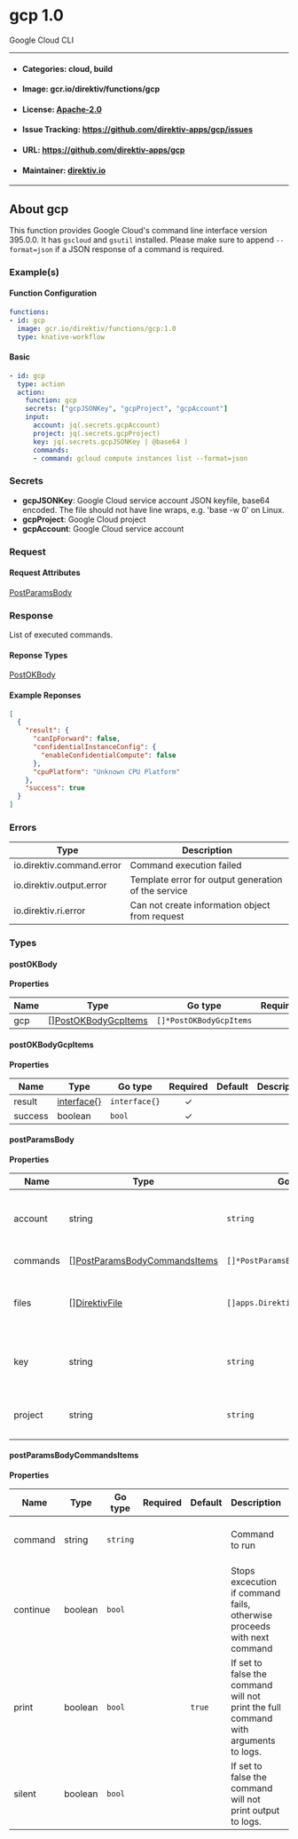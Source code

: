 
# gcp 1.0

Google Cloud CLI

---
- #### Categories: cloud, build
- #### Image: gcr.io/direktiv/functions/gcp 
- #### License: [Apache-2.0](https://www.apache.org/licenses/LICENSE-2.0)
- #### Issue Tracking: https://github.com/direktiv-apps/gcp/issues
- #### URL: https://github.com/direktiv-apps/gcp
- #### Maintainer: [direktiv.io](https://www.direktiv.io) 
---

## About gcp

This function provides Google Cloud's command line interface version 395.0.0. It has `gscloud` and `gsutil` installed.  Please make sure to append `--format=json` if a JSON response of a command is required. 

### Example(s)
  #### Function Configuration
```yaml
functions:
- id: gcp
  image: gcr.io/direktiv/functions/gcp:1.0
  type: knative-workflow
```
   #### Basic
```yaml
- id: gcp
  type: action
  action:
    function: gcp
    secrets: ["gcpJSONKey", "gcpProject", "gcpAccount"]
    input: 
      account: jq(.secrets.gcpAccount)
      project: jq(.secrets.gcpProject)
      key: jq(.secrets.gcpJSONKey | @base64 )
      commands:
      - command: gcloud compute instances list --format=json
```

   ### Secrets


- **gcpJSONKey**: Google Cloud service account JSON keyfile, base64 encoded. The file should not have line wraps, e.g. 'base -w 0' on Linux.
- **gcpProject**: Google Cloud project
- **gcpAccount**: Google Cloud service account






### Request



#### Request Attributes
[PostParamsBody](#post-params-body)

### Response
  List of executed commands.
#### Reponse Types
    
  

[PostOKBody](#post-o-k-body)
#### Example Reponses
    
```json
[
  {
    "result": {
      "canIpForward": false,
      "confidentialInstanceConfig": {
        "enableConfidentialCompute": false
      },
      "cpuPlatform": "Unknown CPU Platform"
    },
    "success": true
  }
]
```

### Errors
| Type | Description
|------|---------|
| io.direktiv.command.error | Command execution failed |
| io.direktiv.output.error | Template error for output generation of the service |
| io.direktiv.ri.error | Can not create information object from request |


### Types
#### <span id="post-o-k-body"></span> postOKBody

  



**Properties**

| Name | Type | Go type | Required | Default | Description | Example |
|------|------|---------|:--------:| ------- |-------------|---------|
| gcp | [][PostOKBodyGcpItems](#post-o-k-body-gcp-items)| `[]*PostOKBodyGcpItems` |  | |  |  |


#### <span id="post-o-k-body-gcp-items"></span> postOKBodyGcpItems

  



**Properties**

| Name | Type | Go type | Required | Default | Description | Example |
|------|------|---------|:--------:| ------- |-------------|---------|
| result | [interface{}](#interface)| `interface{}` | ✓ | |  |  |
| success | boolean| `bool` | ✓ | |  |  |


#### <span id="post-params-body"></span> postParamsBody

  



**Properties**

| Name | Type | Go type | Required | Default | Description | Example |
|------|------|---------|:--------:| ------- |-------------|---------|
| account | string| `string` | ✓ | | Google Cloud service account name | `myserviceaccount@myproject.iam.gserviceaccount.com` |
| commands | [][PostParamsBodyCommandsItems](#post-params-body-commands-items)| `[]*PostParamsBodyCommandsItems` |  | | Array of commands. |  |
| files | [][DirektivFile](#direktiv-file)| `[]apps.DirektivFile` |  | | File to create before running commands. |  |
| key | string| `string` | ✓ | | Google Cloud JSON key base64 encoded | `L05ZXG4wTjJSZXQ2NGdYblc0c201a3hZV1R2MFFObnN2V2Vqc1==` |
| project | string| `string` | ✓ | | Google Cloud project name |  |


#### <span id="post-params-body-commands-items"></span> postParamsBodyCommandsItems

  



**Properties**

| Name | Type | Go type | Required | Default | Description | Example |
|------|------|---------|:--------:| ------- |-------------|---------|
| command | string| `string` |  | | Command to run | `gcloud compute instances list --format=json` |
| continue | boolean| `bool` |  | | Stops excecution if command fails, otherwise proceeds with next command |  |
| print | boolean| `bool` |  | `true`| If set to false the command will not print the full command with arguments to logs. |  |
| silent | boolean| `bool` |  | | If set to false the command will not print output to logs. |  |

 
